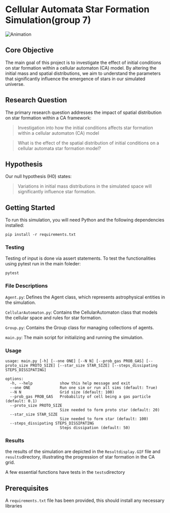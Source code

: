 # Cellular Automata Star Formation Simulation(group 7)

![Animation](https://github.com/AdrianRue/Complex-Systems-Group-7/blob/main/Resultdisplay.GIF "Star Formation")

## Core Objective
The main goal of this project is to investigate the effect of initial conditions on star formation within a cellular automaton (CA) model. By altering the initial mass and spatial distributions, we aim to understand the parameters that significantly influence the emergence of stars in our simulated universe.

## Research Question
The primary research question addresses the impact of spatial distribution on star formation within a CA framework:
> Investigation into how the initial conditions affects star formation within a cellular automaton (CA) model 

> What is the effect of the spatial distribution of initial conditions on a cellular automata star formation model?


## Hypothesis
Our null hypothesis (H0) states:
> Variations in initial mass distributions in the simulated space will significantly influence star formation.


## Getting Started
To run this simulation, you will need Python and the following dependencies installed:
```
pip install -r requirements.txt
```

### Testing
Testing of input is done via assert statements. To test the functionalities using pytest run in the main foleder:
```
pytest
```

### File Descriptions
`Agent.py`: Defines the Agent class, which represents astrophysical entities in the simulation.

`CellularAutomaton.py`: Contains the CellularAutomaton class that models the cellular space and rules for star formation.

`Group.py`: Contains the Group class for managing collections of agents.

`main.py`: The main script for initializing and running the simulation.

### Usage
```
usage: main.py [-h] [--one ONE] [--N N] [--prob_gas PROB_GAS] [--proto_size PROTO_SIZE] [--star_size STAR_SIZE] [--steps_dissipating STEPS_DISSIPATING]

options:
  -h, --help            show this help message and exit
  --one ONE             Run one sim or run all sims (default: True)
  --N N                 Grid size (default: 100)
  --prob_gas PROB_GAS   Probability of cell being a gas particle (default: 0.1)
  --proto_size PROTO_SIZE
                        Size needed to form proto star (default: 20)
  --star_size STAR_SIZE
                        Size needed to form star (default: 100)
  --steps_dissipating STEPS_DISSIPATING
                        Steps dissipation (default: 50)
```


### Results
the results of the simulation are depicted in the `Resultdisplay.GIF` file and `results`directory, illustrating the progression of star formation in the CA grid.


A few essential functions have tests in the `tests`directory

## Prerequisites
A `requirements.txt` file has been provided, this should install any necessary libraries






























